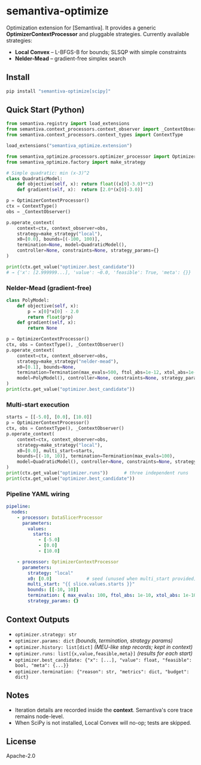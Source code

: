 # semantiva-optimize

Optimization extension for [Semantiva]. It provides a generic **OptimizerContextProcessor** and pluggable strategies.
Currently available strategies:

* **Local Convex** – L-BFGS-B for bounds; SLSQP with simple constraints
* **Nelder-Mead** – gradient-free simplex search

## Install

```bash
pip install "semantiva-optimize[scipy]"
```

## Quick Start (Python)

```python
from semantiva.registry import load_extensions
from semantiva.context_processors.context_observer import _ContextObserver
from semantiva.context_processors.context_types import ContextType

load_extensions("semantiva_optimize.extension")

from semantiva_optimize.processors.optimizer_processor import OptimizerContextProcessor
from semantiva_optimize.factory import make_strategy

# Simple quadratic: min (x-3)^2
class QuadraticModel:
    def objective(self, x): return float((x[0]-3.0)**2)
    def gradient(self, x):  return [2.0*(x[0]-3.0)]

p = OptimizerContextProcessor()
ctx = ContextType()
obs = _ContextObserver()

p.operate_context(
    context=ctx, context_observer=obs,
    strategy=make_strategy("local"),
    x0=[0.0], bounds=[(-100, 100)],
    termination=None, model=QuadraticModel(),
    controller=None, constraints=None, strategy_params={}
)

print(ctx.get_value("optimizer.best_candidate"))
# → {'x': [2.999999...], 'value': ~0.0, 'feasible': True, 'meta': {}}
```

### Nelder-Mead (gradient-free)

```python
class PolyModel:
    def objective(self, x):
        p = x[0]*x[0] - 2.0
        return float(p*p)
    def gradient(self, x):
        return None

p = OptimizerContextProcessor()
ctx, obs = ContextType(), _ContextObserver()
p.operate_context(
    context=ctx, context_observer=obs,
    strategy=make_strategy("nelder-mead"),
    x0=[0.1], bounds=None,
    termination=Termination(max_evals=500, ftol_abs=1e-12, xtol_abs=1e-12),
    model=PolyModel(), controller=None, constraints=None, strategy_params={},
)
print(ctx.get_value("optimizer.best_candidate"))
```

### Multi-start execution

```python
starts = [[-5.0], [0.0], [10.0]]
p = OptimizerContextProcessor()
ctx, obs = ContextType(), _ContextObserver()
p.operate_context(
    context=ctx, context_observer=obs,
    strategy=make_strategy("local"),
    x0=[0.0], multi_start=starts,
    bounds=[(-10, 10)], termination=Termination(max_evals=100),
    model=QuadraticModel(), controller=None, constraints=None, strategy_params={},
)
print(ctx.get_value("optimizer.runs"))      # three independent runs
print(ctx.get_value("optimizer.best_candidate"))
```

### Pipeline YAML wiring

```yaml
pipeline:
  nodes:
    - processor: DataSlicerProcessor
      parameters:
        values:
          starts:
            - [-5.0]
            - [0.0]
            - [10.0]

    - processor: OptimizerContextProcessor
      parameters:
        strategy: "local"
        x0: [0.0]             # seed (unused when multi_start provided)
        multi_start: "{{ slice.values.starts }}"
        bounds: [[-10, 10]]
        termination: { max_evals: 100, ftol_abs: 1e-10, xtol_abs: 1e-10 }
        strategy_params: {}
```

## Context Outputs

* `optimizer.strategy: str`
* `optimizer.params: dict` *(bounds, termination, strategy params)*
* `optimizer.history: list[dict]` *(MEU-like step records; kept in context)*
* `optimizer.runs: list[{x,value,feasible,meta}]` *(results for each start)*
* `optimizer.best_candidate: {"x": [...], "value": float, "feasible": bool, "meta": {...}}`
* `optimizer.termination: {"reason": str, "metrics": dict, "budget": dict}`

## Notes

* Iteration details are recorded inside the **context**. Semantiva's core trace remains node-level.
* When SciPy is not installed, Local Convex will no-op; tests are skipped.

## License

Apache-2.0
